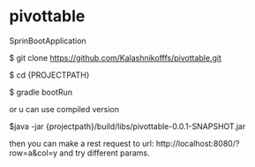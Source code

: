 # pivottable
SprinBootApplication


$ git clone https://github.com/Kalashnikofffs/pivottable.git

$ cd {PROJECTPATH}

$ gradle  bootRun

or u can use compiled version



$java -jar {projectpath}/build/libs/pivottable-0.0.1-SNAPSHOT.jar


then you can make a rest request to url:  http://localhost:8080/?row=a&col=y
and try different params.
